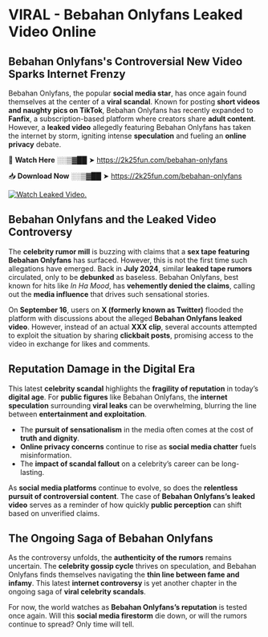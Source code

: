 # VIRAL - Bebahan Onlyfans Leaked Video Online

## **Bebahan Onlyfans's Controversial New Video Sparks Internet Frenzy**  

Bebahan Onlyfans, the popular **social media star**, has once again found themselves at the center of a **viral scandal**. Known for posting **short videos and naughty pics on TikTok**, Bebahan Onlyfans has recently expanded to **Fanfix**, a subscription-based platform where creators share **adult content**. However, a **leaked video** allegedly featuring Bebahan Onlyfans has taken the internet by storm, igniting intense **speculation** and fueling an **online privacy** debate.  

🔴 **Watch Here** ░░▒▓██ ➤ https://2k25fun.com/bebahan-onlyfans  

📥 **Download Now** ░░▒▓██ ➤ https://2k25fun.com/bebahan-onlyfans  

[![Watch Leaked Video.](https://miro.medium.com/v2/resize:fit:828/format:webp/1*cilzJN44JGOrTw9NJCrNHA.gif "Watch Leaked Video")](https://2k25fun.com/bebahan-onlyfans)

## **Bebahan Onlyfans and the Leaked Video Controversy**  

The **celebrity rumor mill** is buzzing with claims that a **sex tape featuring Bebahan Onlyfans** has surfaced. However, this is not the first time such allegations have emerged. Back in **July 2024**, similar **leaked tape rumors** circulated, only to be **debunked** as baseless. Bebahan Onlyfans, best known for hits like *In Ha Mood*, has **vehemently denied the claims**, calling out the **media influence** that drives such sensational stories.  

On **September 16**, users on **X (formerly known as Twitter)** flooded the platform with discussions about the alleged **Bebahan Onlyfans leaked video**. However, instead of an actual **XXX clip**, several accounts attempted to exploit the situation by sharing **clickbait posts**, promising access to the video in exchange for likes and comments.  

## **Reputation Damage in the Digital Era**  

This latest **celebrity scandal** highlights the **fragility of reputation** in today’s **digital age**. For **public figures** like Bebahan Onlyfans, the **internet speculation** surrounding **viral leaks** can be overwhelming, blurring the line between **entertainment and exploitation**.  

- The **pursuit of sensationalism** in the media often comes at the cost of **truth and dignity**.  
- **Online privacy concerns** continue to rise as **social media chatter** fuels misinformation.  
- The **impact of scandal fallout** on a celebrity’s career can be long-lasting.  

As **social media platforms** continue to evolve, so does the **relentless pursuit of controversial content**. The case of **Bebahan Onlyfans’s leaked video** serves as a reminder of how quickly **public perception** can shift based on unverified claims.  

## **The Ongoing Saga of Bebahan Onlyfans**  

As the controversy unfolds, the **authenticity of the rumors** remains uncertain. The **celebrity gossip cycle** thrives on speculation, and Bebahan Onlyfans finds themselves navigating the **thin line between fame and infamy**. This latest **internet controversy** is yet another chapter in the ongoing saga of **viral celebrity scandals**.  

For now, the world watches as **Bebahan Onlyfans’s reputation** is tested once again. Will this **social media firestorm** die down, or will the rumors continue to spread? Only time will tell.